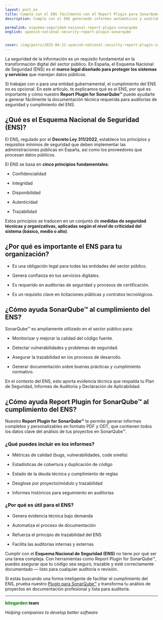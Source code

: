 ```yaml
---
layout: post_es
title: Cumple con el ENS fácilmente con el Report Plugin para SonarQube™
description: Cumple con el ENS generando informes automáticos y auditables con Report Plugin for SonarQube™.

permalink: esquema-seguridad-nacional-report-plugin-sonarqube
english: spanish-national-security-report-plugin-sonarqube


cover: /img/posts/2025-04-22-spanish-national-security-report-plugin-sonarqube_es.png
---
```


La seguridad de la información es un requisito fundamental en la transformación digital del sector público. En España, el Esquema Nacional de Seguridad (ENS) es el <strong>marco legal diseñado para proteger los sistemas y servicios</strong> que manejan datos públicos.

Si trabajas con o para una entidad gubernamental, el cumplimiento del ENS no es opcional. En este artículo, te explicamos qué es el ENS, por qué es importante y cómo nuestro <strong>Report Plugin for SonarQube™</strong> puede ayudarte a generar fácilmente la documentación técnica requerida para auditorías de seguridad y cumplimiento del ENS.

<h2>¿Qué es el Esquema Nacional de Seguridad (ENS)?</h2>

El ENS, regulado por el <strong>Decreto Ley 311/2022</strong>, establece los principios y requisitos mínimos de seguridad que deben implementar las administraciones públicas en España, así como los proveedores que procesan datos públicos.

El ENS se basa en <strong>cinco principios fundamentales</strong>:

- Confidencialidad

- Integridad

- Disponibilidad

- Autenticidad

- Trazabilidad

Estos principios se traducen en un conjunto de <strong>medidas de seguridad técnicas y organizativas, aplicadas según el nivel de criticidad del sistema (básico, medio o alto)</strong>.

<h2>¿Por qué es importante el ENS para tu organización?</h2>

- Es una obligación legal para todas las entidades del sector público.

- Genera confianza en tus servicios digitales.

- Es requerido en auditorías de seguridad y procesos de certificación.

- Es un requisito clave en licitaciones públicas y contratos tecnológicos.

<h2>¿Cómo ayuda SonarQube™ al cumplimiento del ENS?</h2>

SonarQube™ es ampliamente utilizado en el sector público para:

- Monitorizar y mejorar la calidad del código fuente.

- Detectar vulnerabilidades y problemas de seguridad.

- Asegurar la trazabilidad en los procesos de desarrollo.

- Generar documentación sobre buenas prácticas y cumplimiento normativo.

En el contexto del ENS, esto aporta evidencia técnica que respalda tu Plan de Seguridad, Informes de Auditoría y Declaración de Aplicabilidad.

<h2>¿Cómo ayuda Report Plugin for SonarQube™ al cumplimiento del ENS?</h2>

Nuestro <strong>Report Plugin for SonarQube™</strong> te permite generar informes completos y personalizables en formato PDF y ODT, que contienen todos los datos clave del análisis de tus proyectos en SonarQube™.

<h3>¿Qué puedes incluir en los informes?</h3>

- Métricas de calidad (bugs, vulnerabilidades, code smells)

- Estadísticas de cobertura y duplicación de código

- Estado de la deuda técnica y cumplimiento de reglas

- Desglose por proyecto/módulo y trazabilidad

- Informes históricos para seguimiento en auditorías

<h3>¿Por qué es útil para el ENS?</h3>

- Genera evidencia técnica bajo demanda

- Automatiza el proceso de documentación

- Refuerza el principio de trazabilidad del ENS

- Facilita las auditorías internas y externas

Cumplir con el <strong>Esquema Nacional de Seguridad (ENS)</strong> no tiene por qué ser una tarea compleja. Con herramientas como Report Plugin for SonarQube™, puedes asegurar que tu código sea seguro, trazable y esté correctamente documentado — listo para cualquier auditoría o revisión.

Si estás buscando una forma inteligente de facilitar el cumplimiento del ENS, prueba nuestro [Plugin para SonarQube™](/es/sonarqube-report) y transforma tu análisis de proyectos en documentación profesional y lista para auditoría.

---
**<span style="color: green">bitegarden</span> team**

_Helping companies to develop better software_